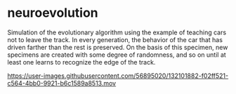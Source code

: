 # neuroevolution

Simulation of the evolutionary algorithm using the example of teaching cars not to leave the track.
In every generation, the behavior of the car that has driven farther than the rest is preserved.
On the basis of this specimen, new specimens are created with some degree of randomness, and so on until at least one learns to recognize the edge of the track.



https://user-images.githubusercontent.com/56895020/132101882-f02ff521-c564-4bb0-9921-b6c1589a8513.mov

